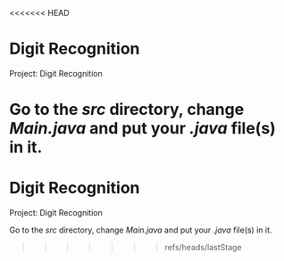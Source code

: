 <<<<<<< HEAD
# Digit Recognition

Project: Digit Recognition

Go to the *src* directory, change *Main.java* and put your *.java* file(s) in it.
=======
# Digit Recognition

Project: Digit Recognition

Go to the *src* directory, change *Main.java* and put your *.java* file(s) in it.

>>>>>>> refs/heads/lastStage
